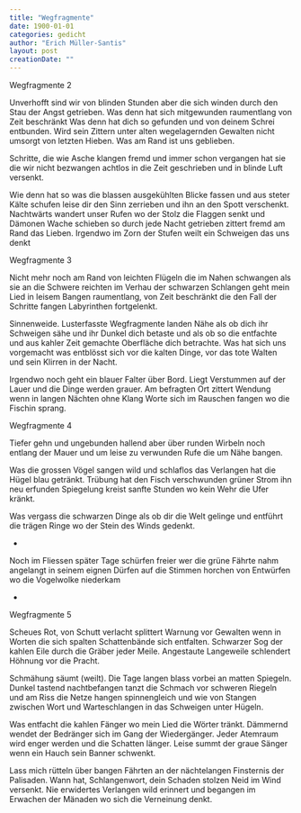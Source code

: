 ```yaml
---
title: "Wegfragmente"
date: 1900-01-01
categories: gedicht
author: "Erich Müller-Santis"
layout: post
creationDate: ""
---
```

Wegfragmente 2

Unverhofft sind wir von blinden
Stunden aber die sich winden
durch den Stau der Angst getrieben.
Was denn hat sich mitgewunden
raumentlang von Zeit beschränkt
Was denn hat dich so gefunden
und von deinem Schrei entbunden.
Wird sein Zittern unter alten
wegelagernden Gewalten
nicht umsorgt von letzten Hieben.
Was am Rand ist uns geblieben.

Schritte, die wie Asche klangen
fremd und immer schon vergangen
hat sie die wir nicht bezwangen
achtlos in die Zeit geschrieben
und in blinde Luft versenkt.

Wie denn hat so was die blassen
ausgekühlten Blicke fassen
und aus steter Kälte schufen
leise dir den Sinn zerrieben
und ihn an den Spott verschenkt.
Nachtwärts wandert unser Rufen
wo der Stolz die Flaggen senkt
und Dämonen Wache schieben
so durch jede Nacht getrieben
zittert fremd am Rand das Lieben.
Irgendwo im Zorn der Stufen
weilt ein Schweigen das uns denkt


Wegfragmente 3

Nicht mehr noch am Rand von leichten
Flügeln die im Nahen schwangen
als sie an die Schwere reichten
im Verhau der schwarzen Schlangen
geht mein Lied in leisem Bangen
raumentlang, von Zeit beschränkt
die den Fall der Schritte fangen
Labyrinthen fortgelenkt.

Sinnenweide. Lusterfasste
Wegfragmente landen Nähe
als ob dich ihr Schweigen sähe
und ihr Dunkel dich betaste
und als ob so die entfachte
und aus kahler Zeit gemachte
Oberfläche dich betrachte.
Was hat sich uns vorgemacht
was entblösst sich vor die kalten
Dinge, vor das tote Walten
und sein Klirren in der Nacht.

Irgendwo noch geht ein blauer
Falter über Bord.
Liegt Verstummen auf der Lauer
und die Dinge werden grauer.
Am befragten Ort
zittert Wendung wenn in langen
Nächten ohne Klang
Worte sich im Rauschen fangen
wo die Fischin sprang.


Wegfragmente 4

Tiefer gehn und ungebunden
hallend aber über runden
Wirbeln noch entlang der Mauer
und um leise zu verwunden
Rufe die um Nähe bangen.

Was die grossen Vögel sangen
wild und schlaflos das Verlangen
hat die Hügel blau getränkt.
Trübung hat den Fisch verschwunden
grüner Strom ihn neu erfunden
Spiegelung kreist sanfte Stunden
wo kein Wehr die Ufer kränkt.

Was vergass die schwarzen Dinge
als ob dir die Welt gelinge
und entführt die trägen Ringe
wo der Stein des Winds gedenkt.

*

Noch im Fliessen später Tage schürfen
freier wer die grüne Fährte nahm
angelangt in seinem eignen Dürfen
auf die Stimmen horchen von Entwürfen
wo die Vogelwolke niederkam

*


Wegfragmente 5

Scheues Rot, von Schutt verlacht
splittert Warnung vor Gewalten
wenn in Worten die sich spalten
Schattenbände sich entfalten.
Schwarzer Sog der kahlen Eile
durch die Gräber jeder Meile.
Angestaute Langeweile
schlendert Höhnung vor die Pracht.

Schmähung säumt (weilt). Die Tage langen
blass vorbei an matten Spiegeln.
Dunkel tastend nachtbefangen
tanzt die Schmach vor schweren Riegeln
und am Riss die Netze hangen
spinnengleich und wie von Stangen
zwischen Wort und Warteschlangen
in das Schweigen unter Hügeln.

Was entfacht die kahlen Fänger
wo mein Lied die Wörter tränkt.
Dämmernd wendet der Bedränger
sich im Gang der Wiedergänger.
Jeder Atemraum wird enger
werden und die Schatten länger.
Leise summt der graue Sänger
wenn ein Hauch sein Banner schwenkt.

Lass mich rütteln über bangen
Fährten an der nächtelangen
Finsternis der Palisaden.
Wann hat, Schlangenwort, dein Schaden
stolzen Neid im Wind versenkt.
Nie erwidertes Verlangen
wild erinnert und begangen
im Erwachen der Mänaden
wo sich die Verneinung denkt.
